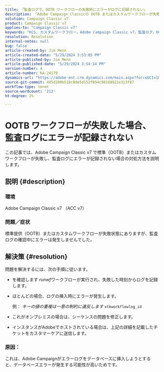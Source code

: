 ```yaml
---
title: 「監査ログで、OOTB ワークフローの失敗時にエラーがログに記録されない」
description: 「Adobe Campaign Classicの OOTB またはカスタムワークフローが失敗しても、監査ログにエラーが見つからない場合の対処方法を説明します。」
solution: Campaign Classic v7
product: Campaign Classic v7
applies-to: "Campaign Classic v7"
keywords: "KCS, カスタムワークフロー，Adobe Campaign Classic v7，監査ログ，OOTB ワークフロー，ACC v7"
resolution: Resolution
internal-notes: null
bug: false
article-created-by: Jim Menn
article-created-date: "5/29/2024 3:53:05 PM"
article-published-by: Jim Menn
article-published-date: "5/29/2024 3:54:14 PM"
version-number: 4
article-number: KA-24179
dynamics-url: "https://adobe-ent.crm.dynamics.com/main.aspx?forceUCI=1&pagetype=entityrecord&etn=knowledgearticle&id=52e8a186-d31d-ef11-840b-6045bd006268"
source-git-commit: 485d280b518c8de5d152f894c98168921e313f87
workflow-type: tm+mt
source-wordcount: '212'
ht-degree: 2%

---
```


# OOTB ワークフローが失敗した場合、監査ログにエラーが記録されない


この記事では、Adobe Campaign Classic v7 で標準（OOTB）またはカスタムワークフローが失敗し、監査ログにエラーが記録されない場合の対処方法を説明します。

## 説明 {#description}


### <b>環境</b>

Adobe Campaign Classic v7 （ACC v7）

### <b>問題／症状</b>

標準提供（OOTB）またはカスタムワークフローが失敗状態にありますが、監査ログの確認中にエラーは発生しませんでした。


## 解決策 {#resolution}


問題を解決するには、次の手順に従います。

- を確認します *runwf*&#x200B;ワークフローが実行され、失敗した時刻からログを記録します。
- ほとんどの場合、ログの挿入時にエラーが発生します。

  例： *キーの値の重複は一意の制約に違反します* `xtkworkflowlog_id`
- これがオンプレミスの場合は、シーケンスの問題を修正します。
- インスタンスがAdobeでホストされている場合は、上記の詳細を記載したチケットをカスタマーケアに送信します。


### <b>原因</b>：

これは、Adobe Campaignがエラーログをデータベースに挿入しようとすると、データベースエラーが発生する可能性が高いためです。
